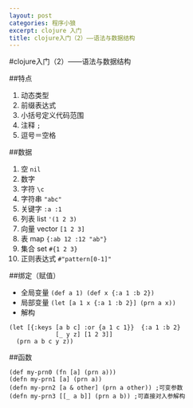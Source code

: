 ```yaml
---
layout: post
categories: 程序小狼
excerpt: clojure 入门
title: clojure入门（2）——语法与数据结构
---
```


#clojure入门（2）——语法与数据结构

##特点

1. 动态类型
2. 前缀表达式
3. 小括号定义代码范围
5. 注释 `;`
6. 逗号＝空格

##数据

1. 空 `nil`
2. 数字
2. 字符 `\c`
2. 字符串 `"abc"`
3. 关键字 `:a :1`
3. 列表 list `'(1 2 3)`
4. 向量 vector `[1 2 3]`
5. 表 map `{:ab 12 :12 "ab"}`
6. 集合 set `#{1 2 3}`
4. 正则表达式 `#"pattern[0-1]"`

##绑定（赋值）

- 全局变量 `(def a 1) (def x {:a 1 :b 2})`
- 局部变量 `(let [a 1 x {:a 1 :b 2}] (prn a x))`
- 解构 
```
(let [{:keys [a b c] :or {a 1 c 1}}  {:a 1 :b 2}
             [_ y z] [1 2 3]]
  (prn a b c y z))
```

##函数
```
(def my-prn0 (fn [a] (prn a)))
(defn my-prn1 [a] (prn a))
(defn my-prn2 [a & other] (prn a other)) ;可变参数
(defn my-prn3 [[_ a b]] (prn a b)) ;可直接对入参解构
```
